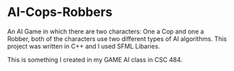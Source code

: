 # AI-Cops-Robbers
An AI Game in which there are two characters: One a Cop and one a Robber, both of the characters use two different types of AI algorithms. This project was written in C++ and I used SFML Libaries.  

This is something I created in my GAME AI class in CSC 484.
